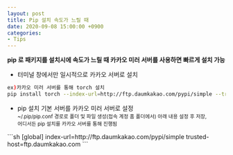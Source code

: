 ```yaml
---
layout: post
title: Pip 설치 속도가 느릴 때
date: 2020-09-08 15:00:00 +0900
categories:
- Tips
---
```


**pip 로 패키지를 설치시에 속도가 느릴 때 카카오 미러 서버를 사용하면 빠르게 설치 가능**

* 터미널 창에서만 일시적으로 카카오 서버로 설치
```sh
ex)카카오 미러 서버를 통해 torch 설치 
pip install torch --index-url=http://ftp.daumkakao.com/pypi/simple --trusted-host=ftp.daumkakao.com
```

* pip 설치 기본 서버를 카카오 미러 서버로 설정<br>
<small>~/.pip/pip.conf 경로로 폴더 및 파일 생성(접속 계정 홈 폴더에서) 아래 내용 설정 후 저장, <br>
어디서든 pip 설치를 카카오 서버를 통해 진행됨
</small>
```sh
[global]
index-url=http://ftp.daumkakao.com/pypi/simple
trusted-host=ftp.daumkakao.com
```

